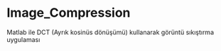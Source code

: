 # Image_Compression
 Matlab ile DCT (Ayrık kosinüs dönüşümü) kullanarak görüntü sıkıştırma uygulaması
